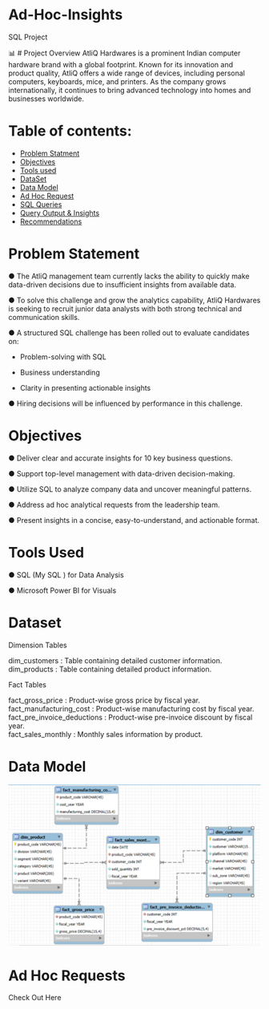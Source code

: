 # Ad-Hoc-Insights

SQL Project

📊 # Project Overview
AtliQ Hardwares is a prominent Indian computer hardware brand with a global footprint. Known for its innovation and product quality, AtliQ offers a wide range of devices, including personal computers, keyboards, mice, and printers. As the company grows internationally, it continues to bring advanced technology into homes and businesses worldwide.

# Table of contents:

- [Problem Statment](#Probelm_statement)
- [Objectives](#objectives)
- [Tools used](#Tools_Used)
- [DataSet](#Dataset)
- [Data Model](#Data_Model)
- [Ad Hoc Request](#Ad_Hoc_Request)
- [SQL Queries](#SQL_Queries)
- [Query Output & Insights](#Query_Output_&_Insights)
- [Recommendations](#Recommendations)

# Problem Statement
 
● The AtliQ management team currently lacks the ability to quickly make data-driven decisions due to insufficient insights from available data.

● To solve this challenge and grow the analytics capability, AtliQ Hardwares is seeking to recruit junior data analysts with both strong technical and communication skills.

● A structured SQL challenge has been rolled out to evaluate candidates on:

- Problem-solving with SQL

- Business understanding

- Clarity in presenting actionable insights

● Hiring decisions will be influenced by performance in this challenge.

# Objectives

● Deliver clear and accurate insights for 10 key business questions.

● Support top-level management with data-driven decision-making.

● Utilize SQL to analyze company data and uncover meaningful patterns.

● Address ad hoc analytical requests from the leadership team.

● Present insights in a concise, easy-to-understand, and actionable format.

# Tools Used

● SQL (My SQL ) for Data Analysis

● Microsoft Power BI for Visuals

# Dataset

Dimension Tables

dim_customers : Table containing detailed customer information.  
dim_products : Table containing detailed product information.

Fact Tables

fact_gross_price : Product-wise gross price by fiscal year.  
fact_manufacturing_cost : Product-wise manufacturing cost by fiscal year.  
fact_pre_invoice_deductions : Product-wise pre-invoice discount by fiscal year.  
fact_sales_monthly : Monthly sales information by product.

# Data Model

![](Ad-hoc-data-model.png)


# Ad Hoc Requests

Check Out Here []([ad-hoc-requests.pdf](https://github.com/Ritikmishra8/Ad-Hoc-Insights/blob/main/ad-hoc-requests.pdf))

